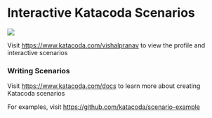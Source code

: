 # Interactive Katacoda Scenarios

[![](http://shields.katacoda.com/katacoda/vishalpranav/count.svg)](https://www.katacoda.com/vishalpranav "Get your profile on Katacoda.com")

Visit https://www.katacoda.com/vishalpranav to view the profile and interactive scenarios

### Writing Scenarios
Visit https://www.katacoda.com/docs to learn more about creating Katacoda scenarios

For examples, visit https://github.com/katacoda/scenario-example
